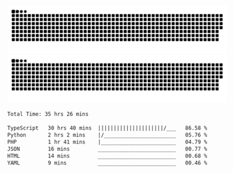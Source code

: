 ![github contribution grid snake animation](https://raw.githubusercontent.com/Madscientiste/Madscientiste/output/github-contribution-grid-snake-dark.svg#gh-dark-mode-only)
![github contribution grid snake animation](https://raw.githubusercontent.com/Madscientiste/Madscientiste/output/github-contribution-grid-snake.svg#gh-light-mode-only)

<!--START_SECTION:waka-->

```text
Total Time: 35 hrs 26 mins

TypeScript   30 hrs 40 mins  |||||||||||||||||||||/___   86.58 %
Python       2 hrs 2 mins    |/_______________________   05.76 %
PHP          1 hr 41 mins    |________________________   04.79 %
JSON         16 mins         _________________________   00.77 %
HTML         14 mins         _________________________   00.68 %
YAML         9 mins          _________________________   00.46 %
```

<!--END_SECTION:waka-->
